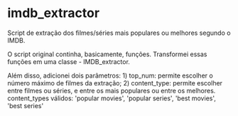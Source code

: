 # imdb_extractor
Script de extração dos filmes/séries mais populares ou melhores segundo o IMDB.

O script original continha, basicamente, funções. Transformei essas funções
em uma classe - IMDB_extractor.

Além disso, adicionei dois parâmetros:
	1) top_num: permite escolher o número máximo de filmes da extração;
	2) content_type: permite escolher entre filmes ou séries, e entre os mais populares ou entre os melhores.
			 content_types válidos: 'popular movies', 'popular series', 'best movies', 'best series'
